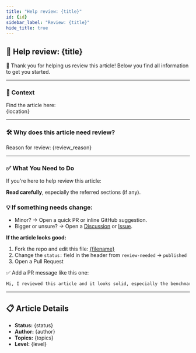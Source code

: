 ```yaml
---
title: "Help review: {title}"
id: {id}
sidebar_label: "Review: {title}"
hide_title: true
---
```


## 🧐 Help review: {title}

📄 Thank you for helping us review this article! Below you find all information to get you started.

---

### 🧩 Context

Find the article here:  
{location}

---

### 🛠 Why does this article need review?

Reason for review: {review_reason}

---

### ✅ What You Need to Do

If you're here to help review this article:

**Read carefully**, especially the referred sections (if any).

### 💡 If something needs change:
- Minor? → Open a quick PR or inline GitHub suggestion.
- Bigger or unsure? → Open a [Discussion](https://github.com/YOUR_ORG/YOUR_REPO/discussions) or [Issue](https://github.com/YOUR_ORG/YOUR_REPO/issues).

**If the article looks good:**

1. Fork the repo and edit this file:
   [{filename}]({edit_link})
2. Change the `status:` field in the header from `review-needed` → `published`
3. Open a Pull Request

✅ Add a PR message like this one:

```markdown
Hi, I reviewed this article and it looks solid, especially the benchmark numbers that are not outdated.  
```

---

## 📋 Article Details

- **Status:** {status}
- **Author:** {author}
- **Topics:** {topics}
- **Level:** {level}